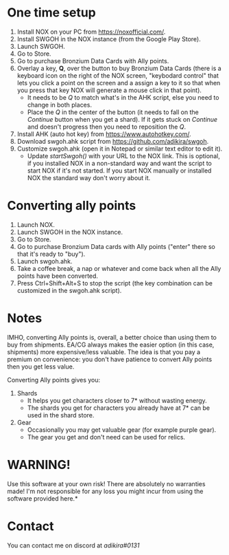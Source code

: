 # One time setup
1.  Install NOX on your PC from https://noxofficial.com/.
2.  Install SWGOH in the NOX instance (from the Google Play Store).
3.  Launch SWGOH.
4.  Go to Store.
5.  Go to purchase Bronzium Data Cards with Ally points.
6.  Overlay a key, **Q**, over the button to buy Bronzium Data Cards (there is a keyboard icon on the right of the NOX screen, "keybodard control" that lets you click a point on the screen and a assign a key to it so that when you press that key NOX will generate a mouse click in that point).
    -   It needs to be *Q* to match what's in the AHK script, else you need to change in both places.
    -   Place the *Q* in the center of the button (it needs to fall on the *Continue* button when you get a shard). If it gets stuck on *Continue* and doesn't progress then you need to reposition the *Q*.
7.  Install AHK (auto hot key) from <https://www.autohotkey.com/>.
8.  Download swgoh.ahk script from <https://github.com/adikira/swgoh>.
9.  Customize swgoh.ahk (open it in Notepad or similar text editor to edit it).
    -   Update *startSwgoh()* with your URL to the NOX link. This is optional, if you installed NOX in a non-standard way and want the script to start NOX if it's not started. If you start NOX manually or installed NOX the standard way don't worry about it.

# Converting ally points
1.  Launch NOX.
2.  Launch SWGOH in the NOX instance.
3.  Go to Store.
4.  Go to purchase Bronzium Data cards with Ally points ("enter" there so that it's ready to "buy").
5.  Launch swgoh.ahk.
6.  Take a coffee break, a nap or whatever and come back when all the Ally points have been converted.
7.  Press Ctrl+Shift+Alt+S to stop the script (the key combination can be customized in the swgoh.ahk script).

# Notes
IMHO, converting Ally points is, overall, a better choice than using them to buy from shipments. EA/CG always makes the easier option (in this case, shipments) more expensive/less valuable. The idea is that you pay a premium on convenience: you don't have patience to convert Ally points then you get less value.

Converting Ally points gives you:

1.  Shards
    -   It helps you get characters closer to 7\* without wasting energy.
    -   The shards you get for characters you already have at 7\* can be used in the shard store.
2.  Gear
    -   Occasionally you may get valuable gear (for example purple gear).
    -   The gear you get and don't need can be used for relics.

# WARNING!
Use this software at your own risk! There are absolutely no warranties made! I'm not responsible for any loss you might incur from using the software provided here.*

# Contact
You can contact me on discord at *adikira#0131*
